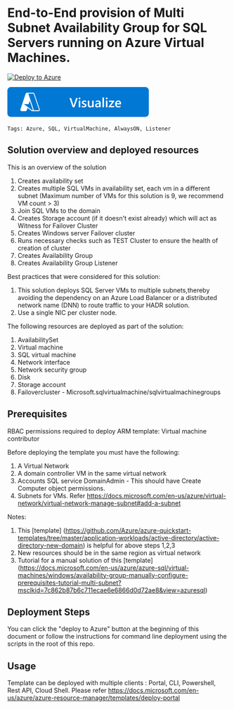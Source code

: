 # End-to-End provision of Multi Subnet Availability Group for SQL Servers running on Azure Virtual Machines. 

[![Deploy to Azure](https://aka.ms/deploytoazurebutton)](https://portal.azure.com/#create/Microsoft.Template/uri/https%3A%2F%2Fraw.githubusercontent.com%2FAzure%2Fazure-quickstart-templates%2Fmaster%2Fquickstarts%2Fmicrosoft.sqlvirtualmachine%2Fe2e-sql-vm-ag-setup%2Fazuredeploy.json)  

[![Visualize](https://raw.githubusercontent.com/Azure/azure-quickstart-templates/master/1-CONTRIBUTION-GUIDE/images/visualizebutton.svg?sanitize=true)](http://armviz.io/#/?load=https%3A%2F%2Fraw.githubusercontent.com%2FAzure%2Fazure-quickstart-templates%2Fmaster%2Fquickstarts%2Fmicrosoft.sqlvirtualmachine%2Fe2e-sql-vm-ag-setup%2Fazuredeploy.json)

`Tags: Azure, SQL, VirtualMachine, AlwaysON, Listener`

## Solution overview and deployed resources

This is an overview of the solution
1. Creates availability set
2. Creates multiple SQL VMs in availability set, each vm in a different subnet (Maximum number of VMs for this solution is 9, we recommend VM count > 3)
3. Join SQL VMs to the domain 
4. Creates Storage account (if it doesn't exist already) which will act as Witness for Failover Cluster
5. Creates Windows server Failover cluster
6. Runs necessary checks such as TEST Cluster to ensure the health of creation of cluster 
7. Creates Availability Group 
8. Creates Availability Group Listener

Best practices that were considered for this solution:
1. This solution deploys SQL Server VMs to multiple subnets,thereby avoiding the dependency on an Azure Load Balancer or a distributed network name (DNN) to route traffic to your HADR solution.
2. Use a single NIC per cluster node.

The following resources are deployed as part of the solution:
1. AvailabilitySet
2. Virtual machine 
3. SQL virtual machine 
4. Network interface 
5. Network security group 
6. Disk 
7. Storage account 
8. Failovercluster - Microsoft.sqlvirtualmachine/sqlvirtualmachinegroups 

## Prerequisites

RBAC permissions required to deploy ARM template: Virtual machine contributor

Before deploying the template you must have the following:
1. A Virtual Network 
2. A domain controller VM in the same virtual network
3. Accounts 
    SQL service
    DomainAdmin - This should have Create Computer object permissions.
4. Subnets for VMs. Refer https://docs.microsoft.com/en-us/azure/virtual-network/virtual-network-manage-subnet#add-a-subnet

Notes: 
1. This [template] (https://github.com/Azure/azure-quickstart-templates/tree/master/application-workloads/active-directory/active-directory-new-domain) is helpful for above steps 1,2,3
2. New resources should be in the same region as virtual network
3. Tutorial for a manual solution of this [template] (https://docs.microsoft.com/en-us/azure/azure-sql/virtual-machines/windows/availability-group-manually-configure-prerequisites-tutorial-multi-subnet?msclkid=7c862b87b6c711ecae6e6866d0d72ae8&view=azuresql)

## Deployment Steps

You can click the "deploy to Azure" button at the beginning of this document or follow the instructions for command line deployment using the scripts in the root of this repo.

## Usage

Template can be deployed with multiple clients : Portal, CLI, Powershell, Rest API, Cloud Shell.
Please refer https://docs.microsoft.com/en-us/azure/azure-resource-manager/templates/deploy-portal
